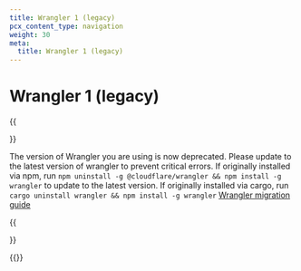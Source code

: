 ```yaml
---
title: Wrangler 1 (legacy)
pcx_content_type: navigation
weight: 30
meta:
  title: Wrangler 1 (legacy)
---
```


# Wrangler 1 (legacy)

{{<Aside type="note">}}

The version of Wrangler you are using is now deprecated.
Please update to the latest version of wrangler to prevent critical errors.
If originally installed via npm, run `npm uninstall -g @cloudflare/wrangler && npm install -g wrangler` to update to the latest version.
If originally installed via cargo, run `cargo uninstall wrangler && npm install -g wrangler`
[Wrangler migration guide](/workers/wrangler/migration/migrating-from-wrangler-1/#update-wrangler-version)</a>

{{</Aside>}}

{{<directory-listing>}}

